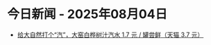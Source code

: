# 今日新闻 - 2025年08月04日
- [给大自然打个“汽”，大窑白桦树汁汽水 1.7 元 / 罐尝鲜（天猫 3.7 元）](https://lapin.ithome.com/html/digi/872773.htm)
